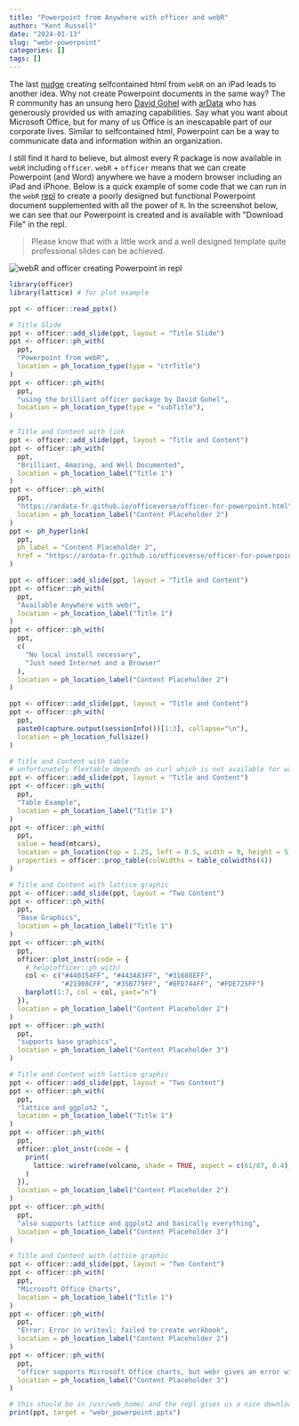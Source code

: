 ```yaml
---
title: "Powerpoint from Anywhere with officer and webR"
author: "Kent Russell"
date: "2024-01-13"
slug: "webr-powerpoint"
categories: []
tags: []
---
```


The last [nudge](https://www.jsinr.me/2024/01/10/selfcontained-htmlwidgets/) creating selfcontained html from `webR` on an iPad leads to another idea.  Why not create Powerpoint documents in the same way?  The R community has an unsung hero [David Gohel](https://davidgohel.r-universe.dev/) with [arData](https://www.ardata.fr) who has generously provided us with amazing capabilities.  Say what you want about Microsoft Office, but for many of us Office is an inescapable part of our corporate lives.  Similar to selfcontained html, Powerpoint can be a way to communicate data and information within an organization.

I still find it hard to believe, but almost every R package is now available in `webR` including `officer`.  `webR` + `officer` means that we can create Powerpoint (and Word) anywhere we have a modern browser including an iPad and iPhone.  Below is a quick example of some code that we can run in the `webR` [repl](https://webr.r-wasm.org/latest/) to create a poorly designed but functional Powerpoint document supplemented with all the power of `R`.  In the screenshot below, we can see that our Powerpoint is created and is available with "Download File" in the repl.

> Please know that with a little work and a well designed template quite professional slides can be achieved.

![webR and officer creating Powerpoint in repl](/images/webr_powerpoint.png)


```r
library(officer)
library(lattice) # for plot example

ppt <- officer::read_pptx()

# Title Slide
ppt <- officer::add_slide(ppt, layout = "Title Slide")
ppt <- officer::ph_with(
  ppt,
  "Powerpoint from webR",
  location = ph_location_type(type = "ctrTitle")
)
ppt <- officer::ph_with(
  ppt,
  "using the brilliant officer package by David Gohel",
  location = ph_location_type(type = "subTitle"),
)

# Title and Content with link
ppt <- officer::add_slide(ppt, layout = "Title and Content")
ppt <- officer::ph_with(
  ppt,
  "Brilliant, Amazing, and Well Documented",
  location = ph_location_label("Title 1")
)
ppt <- officer::ph_with(
  ppt,
  "https://ardata-fr.github.io/officeverse/officer-for-powerpoint.html",
  location = ph_location_label("Content Placeholder 2")
)
ppt <- ph_hyperlink(
  ppt,
  ph_label = "Content Placeholder 2",
  href = "https://ardata-fr.github.io/officeverse/officer-for-powerpoint.html"
)

ppt <- officer::add_slide(ppt, layout = "Title and Content")
ppt <- officer::ph_with(
  ppt,
  "Available Anywhere with webr",
  location = ph_location_label("Title 1")
)
ppt <- officer::ph_with(
  ppt,
  c(
    "No local install necessary",
    "Just need Internet and a Browser"
  ),
  location = ph_location_label("Content Placeholder 2")
)

ppt <- officer::add_slide(ppt, layout = "Title and Content")
ppt <- officer::ph_with(
  ppt,
  paste0(capture.output(sessionInfo())[1:3], collapse="\n"),
  location = ph_location_fullsize()
)

# Title and Content with table
# unfortunately flextable depends on curl which is not available for wasm yet
ppt <- officer::add_slide(ppt, layout = "Title and Content")
ppt <- officer::ph_with(
  ppt,
  "Table Example",
  location = ph_location_label("Title 1")
)
ppt <- officer::ph_with(
  ppt,
  value = head(mtcars),
  location = ph_location(top = 1.25, left = 0.5, width = 9, height = 5),
  properties = officer::prop_table(colWidths = table_colwidths(4))
)

# Title and Content with lattice graphic
ppt <- officer::add_slide(ppt, layout = "Two Content")
ppt <- officer::ph_with(
  ppt,
  "Base Graphics",
  location = ph_location_label("Title 1")
)
ppt <- officer::ph_with(
  ppt,
  officer::plot_instr(code = {
    # help(officer::ph_with)
    col <- c("#440154FF", "#443A83FF", "#31688EFF",
             "#21908CFF", "#35B779FF", "#8FD744FF", "#FDE725FF")
    barplot(1:7, col = col, yaxt="n")
  }),
  location = ph_location_label("Content Placeholder 2")
)
ppt <- officer::ph_with(
  ppt,
  "supports base graphics",
  location = ph_location_label("Content Placeholder 3")
)

# Title and Content with lattice graphic
ppt <- officer::add_slide(ppt, layout = "Two Content")
ppt <- officer::ph_with(
  ppt,
  "lattice and ggplot2 ",
  location = ph_location_label("Title 1")
)
ppt <- officer::ph_with(
  ppt,
  officer::plot_instr(code = {
    print(
      lattice::wireframe(volcano, shade = TRUE, aspect = c(61/87, 0.4), light.source = c(10,0,10))
    )
  }),
  location = ph_location_label("Content Placeholder 2")
)
ppt <- officer::ph_with(
  ppt,
  "also supports lattice and ggplot2 and basically everything",
  location = ph_location_label("Content Placeholder 3")
)

# Title and Content with lattice graphic
ppt <- officer::add_slide(ppt, layout = "Two Content")
ppt <- officer::ph_with(
  ppt,
  "Microsoft Office Charts",
  location = ph_location_label("Title 1")
)
ppt <- officer::ph_with(
  ppt,
  "Error: Error in writexl: failed to create workbook",
  location = ph_location_label("Content Placeholder 2")
)
ppt <- officer::ph_with(
  ppt,
  "officer supports Microsoft Office charts, but webr gives an error with mschart",
  location = ph_location_label("Content Placeholder 3")
)

# this should be in /usr/web_home/ and the repl gives us a nice download button
print(ppt, target = "webr_powerpoint.pptx")
```

